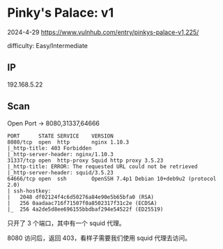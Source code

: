 # Pinky's Palace: v1

2024-4-29 https://www.vulnhub.com/entry/pinkys-palace-v1,225/

difficulty: Easy/Intermediate

## IP

192.168.5.22

## Scan

Open Port -> 8080,31337,64666

```
PORT      STATE SERVICE    VERSION
8080/tcp  open  http       nginx 1.10.3
|_http-title: 403 Forbidden
|_http-server-header: nginx/1.10.3
31337/tcp open  http-proxy Squid http proxy 3.5.23
|_http-title: ERROR: The requested URL could not be retrieved
|_http-server-header: squid/3.5.23
64666/tcp open  ssh        OpenSSH 7.4p1 Debian 10+deb9u2 (protocol 2.0)
| ssh-hostkey:
|   2048 df02124f4c6d50276a84e90e5b65bfa0 (RSA)
|   256 0aadaac716f71507f0a8502317f31c2e (ECDSA)
|_  256 4a2de5d8ee696155bbdbaf294e54522f (ED25519)
```

只开了 3 个端口，其中有一个 squid 代理。

8080 访问后，返回 403，看样子需要我们使用 squid 代理去访问。
